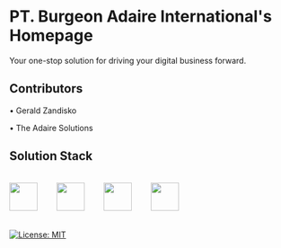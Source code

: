 # PT. Burgeon Adaire International's Homepage

Your one-stop solution for driving your digital business forward.

## Contributors

• Gerald Zandisko

• The Adaire Solutions

## Solution Stack

<br />

<div>
<img src="https://upload.wikimedia.org/wikipedia/commons/a/a7/React-icon.svg" style="height: 50px; margin-right: 30px"></img>
<img src="https://raw.githubusercontent.com/webpack/media/master/logo/icon.svg" style="height: 50px; margin-right: 30px"></img>
<img src="https://upload.wikimedia.org/wikipedia/commons/9/93/Amazon_Web_Services_Logo.svg" style="height: 50px; margin-right: 30px"></img>
<img src="https://upload.wikimedia.org/wikipedia/commons/9/93/MongoDB_Logo.svg" style="height: 50px; margin-right: 30px"></img>
</div>

<br />

[![License: MIT](https://img.shields.io/badge/License-MIT-yellow.svg)](https://opensource.org/licenses/MIT)